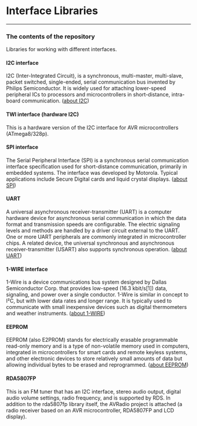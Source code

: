 # Interface Libraries
-----------------------
### The contents of the repository
Libraries for working with different interfaces.
#### I2C interface
I2C (Inter-Integrated Circuit), is a synchronous, multi-master, multi-slave, packet switched, single-ended, serial communication bus invented by Philips Semiconductor. It is widely used for attaching lower-speed peripheral ICs to processors and microcontrollers in short-distance, intra-board communication. ([about I2C](https://en.wikipedia.org/wiki/I%C2%B2C))
#### TWI interface (hardware I2C)
This is a hardware version of the I2C interface for AVR microcontrollers (ATmega8/328p).
#### SPI interface
The Serial Peripheral Interface (SPI) is a synchronous serial communication interface specification used for short-distance communication, primarily in embedded systems. The interface was developed by Motorola. Typical applications include Secure Digital cards and liquid crystal displays. ([about SPI](https://en.wikipedia.org/wiki/Serial_Peripheral_Interface))
#### UART
A universal asynchronous receiver-transmitter (UART) is a computer hardware device for asynchronous serial communication in which the data format and transmission speeds are configurable. The electric signaling levels and methods are handled by a driver circuit external to the UART. One or more UART peripherals are commonly integrated in microcontroller chips. A related device, the universal synchronous and asynchronous receiver-transmitter (USART) also supports synchronous operation. ([about UART](https://en.wikipedia.org/wiki/Universal_asynchronous_receiver-transmitter))
#### 1-WIRE interface
1-Wire is a device communications bus system designed by Dallas Semiconductor Corp. that provides low-speed (16.3 kbit/s[1]) data, signaling, and power over a single conductor. 1-Wire is similar in concept to I²C, but with lower data rates and longer range. It is typically used to communicate with small inexpensive devices such as digital thermometers and weather instruments. ([about 1-WIRE](https://en.wikipedia.org/wiki/1-Wire))
#### EEPROM
EEPROM (also E2PROM) stands for electrically erasable programmable read-only memory and is a type of non-volatile memory used in computers, integrated in microcontrollers for smart cards and remote keyless systems, and other electronic devices to store relatively small amounts of data but allowing individual bytes to be erased and reprogrammed. ([about EEPROM](https://en.wikipedia.org/wiki/EEPROM))
#### RDA5807FP
This is an FM tuner that has an I2C interface, stereo audio output, digital audio volume settings, radio frequency, and is supported by RDS. In addition to the rda5807fp library itself, the AVRadio project is attached (a radio receiver based on an AVR microcontroller, RDA5807FP and LCD display).

